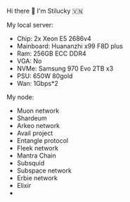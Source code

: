 Hi there 👋 I'm Stilucky 🇻🇳                 
                                                               
My local server:                            
- Chip: 2x Xeon E5 2686v4                     
- Mainboard: Huananzhi x99 F8D plus        
- Ram: 256GB ECC DDR4      
- VGA: No     
- NVMe: Samsung 970 Evo 2TB x3   
- PSU: 650W 80gold
- Wan: 1Gbps*2    
   
My node: 
 
- Muon network
- Shardeum
- Arkeo network
- Avail project
- Entangle protocol
- Fleek network
- Mantra Chain
- Subsquid 
- Subspace network
- Erbie network
- Elixir
- 


